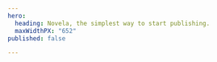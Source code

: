 ```yaml
---
hero:
  heading: Novela, the simplest way to start publishing.
  maxWidthPX: "652"
published: false

---
```

